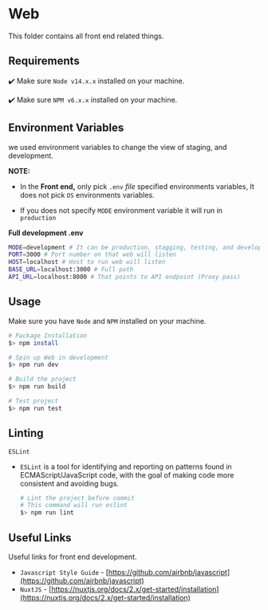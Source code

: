 # Web

This folder contains all front end related things.

## Requirements
:heavy_check_mark: Make sure `Node v14.x.x` installed on your machine.

:heavy_check_mark: Make sure `NPM v6.x.x` installed on your machine.

## Environment Variables

we used environment variables to change the view of staging, and development.

**NOTE:** 
- In the **Front end,** only pick `.env` *file* specified environments variables, It does not pick `OS` environments variables.  

- If you does not specify `MODE` environment variable it will run in `production`

**Full development .env**

```bash
MODE=development # It can be production, stagging, testing, and development
PORT=3000 # Port number on that web will listen
HOST=localhost # Host to run web will listen 
BASE_URL=localhost:3000 # Full path
API_URL=localhost:8000 # That points to API endpoint (Proxy pass)
```

## Usage

Make sure you have `Node` and `NPM` installed on your machine.

```bash
# Package Installation
$> npm install

# Spin up Web in development
$> npm run dev

# Build the project
$> npm run build

# Test project
$> npm run test
```

## Linting

`ESLint`

- `ESLint` is a tool for identifying and reporting on patterns found in ECMAScript/JavaScript code, with the goal of making code more consistent and avoiding bugs.

    ```bash
    # Lint the project before commit
    # This command will run eslint
    $> npm run lint
    ```

## Useful Links

Useful links for front end development.

- `Javascript Style Guide` - [https://github.com/airbnb/javascript](https://github.com/airbnb/javascript)
- `NuxtJS` - [https://nuxtjs.org/docs/2.x/get-started/installation](https://nuxtjs.org/docs/2.x/get-started/installation)
